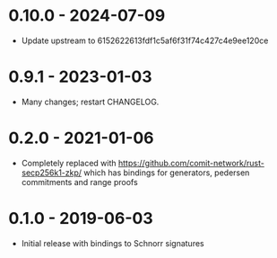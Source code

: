 # 0.10.0 - 2024-07-09

- Update upstream to 6152622613fdf1c5af6f31f74c427c4e9ee120ce

# 0.9.1 - 2023-01-03

- Many changes; restart CHANGELOG.

# 0.2.0 - 2021-01-06

- Completely replaced with https://github.com/comit-network/rust-secp256k1-zkp/ which has
  bindings for generators, pedersen commitments and range proofs

# 0.1.0 - 2019-06-03

- Initial release with bindings to Schnorr signatures
